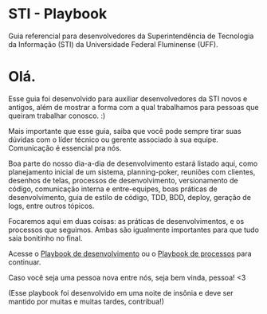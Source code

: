 # STI - Playbook
Guia referencial para desenvolvedores da Superintendência de Tecnologia da Informação (STI) da Universidade Federal Fluminense (UFF).

# Olá.
Esse guia foi desenvolvido para auxiliar desenvolvedores da STI novos e antigos, além de mostrar a forma com a qual trabalhamos para pessoas que queiram trabalhar conosco. :)

Mais importante que esse guia, saiba que você pode sempre tirar suas dúvidas com o líder técnico ou gerente associado à sua equipe. Comunicação é essencial pra nós.

Boa parte do nosso dia-a-dia de desenvolvimento estará listado aqui, como planejamento inicial de um sistema, planning-poker, reuniões com clientes, desenhos de telas, processos de desenvolvimento, versionamento de código, comunicação interna e entre-equipes, boas práticas de desenvolvimento, guia de estilo de código, TDD, BDD, deploy, geração de logs, entre outros tópicos.

Focaremos aqui em duas coisas: as práticas de desenvolvimentos, e os processos que seguimos. Ambas são igualmente importantes para que tudo saia bonitinho no final. 

Acesse o [Playbook de desenvolvimento](playbooks/development.md) ou o [Playbook de processos](playbooks/processes.md) para continuar.

Caso você seja uma pessoa nova entre nós, seja bem vinda, pessoa! <3

(Esse playbook foi desenvolvido em uma noite de insônia e deve ser mantido por muitas e muitas tardes, contribua!)




